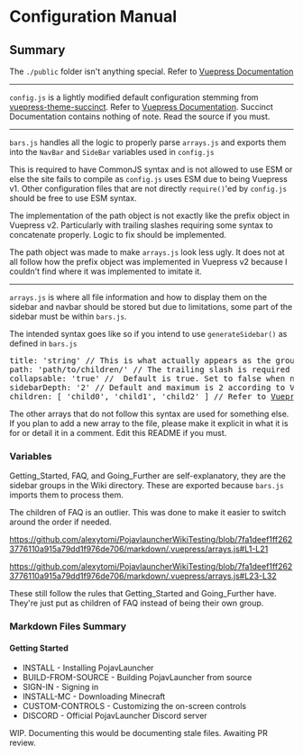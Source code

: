 # Configuration Manual

## Summary
The `./public` folder isn't anything special. Refer to [Vuepress Documentation](https://v1.vuepress.vuejs.org/guide/assets.html#public-files)
___
`config.js` is a lightly modified default configuration stemming from [vuepress-theme-succinct](https://github.com/Microflash/vuepress-theme-succinct). Refer to [Vuepress Documentation](https://v1.vuepress.vuejs.org/config/). Succinct Documentation contains nothing of note. Read the source if you must.
___
`bars.js` handles all the logic to properly parse `arrays.js` and exports them into the `NavBar` and `SideBar` variables used in `config.js`

This is required to have CommonJS syntax and is not allowed to use ESM or else the site fails to compile as `config.js` uses ESM due to being Vuepress v1. Other configuration files that are not directly `require()`'ed by `config.js` should be free to use ESM syntax.

The implementation of the path object is not exactly like the prefix object in Vuepress v2. Particularly with trailing slashes requiring some syntax to concatenate properly. Logic to fix should be implemented.

The path object was made to make `arrays.js` look less ugly. It does not at all follow how the prefix object was implemented in Vuepress v2 because I couldn't find where it was implemented to imitate it.
___
`arrays.js` is where all file information and how to display them on the sidebar and navbar should be stored but due to limitations, some part of the sidebar must be within `bars.js`.

The intended syntax goes like so if you intend to use `generateSidebar()` as defined in `bars.js`

<pre>title: <span class="pl-s">'string'</span> <span class="pl-c">// This is what actually appears as the group name on the sidebar</span>
path: <span class="pl-s">'path/to/children/'</span> <span class="pl-c">// The trailing slash is required for all objects containing nested children. Otherwise follows regular Vuepress v1 rules</span>
collapsable: <span class="pl-s">'true'</span> <span class="pl-c">//  Default is true. Set to false when needed. Not required</span>
sidebarDepth: <span class="pl-s">'2'</span> <span class="pl-c">// Default and maximum is 2 according to Vuepress Documentation. Not required</span>
children: <span class="pl-kos">[</span> <span class="pl-s">'child0'</span><span class="pl-kos">,</span> <span class="pl-s">'child1'</span><span class="pl-kos">,</span> <span class="pl-s">'child2'</span> <span class="pl-kos">]</span> <span class="pl-c">// Refer to <a href="https://v1.vuepress.vuejs.org/theme/default-theme-config.html#sidebar">Vuepress Documentation</a> for more details</span></pre>

[//]: # (The original text for this was)
[//]: # (```javascript
title: 'string'
path: 'path/to/children/' // The trailing slash is required for all objects containing nested children
collapsable: 'true' //  Default is true. Set to false when needed. Not required
sidebarDepth: '2' // Default and maximum is 2 according to Vuepress Documentation. Not required
children: [ 'child0', 'child1', 'child2' ] // Refer to [Vuepress Documentation]*open*https://v1.vuepress.vuejs.org/theme/default-theme-config.html#sidebar*close* for more details)
[//]: # (Note: Parenthesis break these comments so I replaced them with *open* and *close*)
[//]: # (This horrible hack is done so I can have my hyperlink in a comment since that didn't work before)

The other arrays that do not follow this syntax are used for something else. If you plan to add a new array to the file, please make it explicit in what it is for or detail it in a comment. Edit this README if you must.

### Variables

Getting_Started, FAQ, and Going_Further are self-explanatory, they are the sidebar groups in the Wiki directory. These are exported because `bars.js` imports them to process them.

The children of FAQ is an outlier. This was done to make it easier to switch around the order if needed. 

https://github.com/alexytomi/PojavlauncherWikiTesting/blob/7fa1deef1ff2623776110a915a79dd1f976de706/markdown/.vuepress/arrays.js#L1-L21

https://github.com/alexytomi/PojavlauncherWikiTesting/blob/7fa1deef1ff2623776110a915a79dd1f976de706/markdown/.vuepress/arrays.js#L23-L32

These still follow the rules that Getting_Started and Going_Further have. They're just put as children of FAQ instead of being their own group.

### Markdown Files Summary

#### Getting Started
- INSTALL - Installing PojavLauncher
- BUILD-FROM-SOURCE - Building PojavLauncher from source
- SIGN-IN - Signing in
- INSTALL-MC - Downloading Minecraft
- CUSTOM-CONTROLS - Customizing the on-screen controls
- DISCORD - Official PojavLauncher Discord server

WIP. Documenting this would be documenting stale files. Awaiting PR review.


